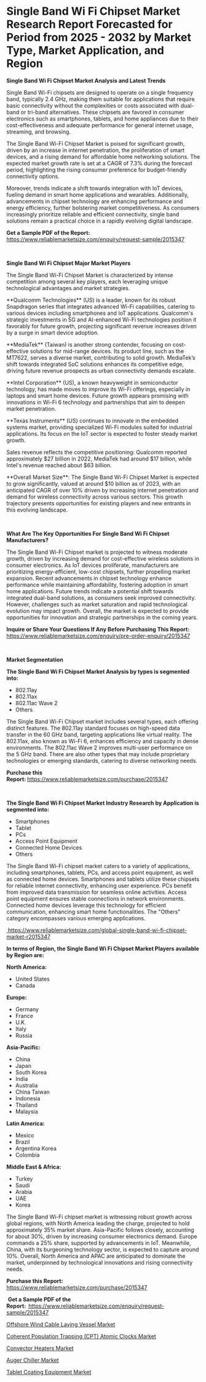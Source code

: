 <p><h1>Single Band Wi Fi Chipset Market Research Report Forecasted for Period from 2025 -  2032 by Market Type, Market Application, and Region</h1></p><p><strong>Single Band Wi Fi Chipset Market Analysis and Latest Trends</strong></p>
<p><p>Single Band Wi-Fi chipsets are designed to operate on a single frequency band, typically 2.4 GHz, making them suitable for applications that require basic connectivity without the complexities or costs associated with dual-band or tri-band alternatives. These chipsets are favored in consumer electronics such as smartphones, tablets, and home appliances due to their cost-effectiveness and adequate performance for general internet usage, streaming, and browsing.</p><p>The Single Band Wi-Fi Chipset Market is poised for significant growth, driven by an increase in internet penetration, the proliferation of smart devices, and a rising demand for affordable home networking solutions. The expected market growth rate is set at a CAGR of 7.3% during the forecast period, highlighting the rising consumer preference for budget-friendly connectivity options. </p><p>Moreover, trends indicate a shift towards integration with IoT devices, fueling demand in smart home applications and wearables. Additionally, advancements in chipset technology are enhancing performance and energy efficiency, further bolstering market competitiveness. As consumers increasingly prioritize reliable and efficient connectivity, single band solutions remain a practical choice in a rapidly evolving digital landscape.</p></p>
<p><strong>Get a Sample PDF of the Report:&nbsp;</strong> <a href="https://www.reliablemarketsize.com/enquiry/request-sample/2015347?utm_campaign=3544&utm_medium=2&utm_source=Github&utm_content=ia&utm_term=29032025&utm_id=single-band-wi-fi-chipset">https://www.reliablemarketsize.com/enquiry/request-sample/2015347</a></p>
<p>&nbsp;</p>
<p><strong>Single Band Wi Fi Chipset Major Market Players</strong></p>
<p><p>The Single Band Wi-Fi Chipset Market is characterized by intense competition among several key players, each leveraging unique technological advantages and market strategies. </p><p>**Qualcomm Technologies** (US) is a leader, known for its robust Snapdragon series that integrates advanced Wi-Fi capabilities, catering to various devices including smartphones and IoT applications. Qualcomm's strategic investments in 5G and AI-enhanced Wi-Fi technologies position it favorably for future growth, projecting significant revenue increases driven by a surge in smart device adoption.</p><p>**MediaTek** (Taiwan) is another strong contender, focusing on cost-effective solutions for mid-range devices. Its product line, such as the MT7622, serves a diverse market, contributing to solid growth. MediaTek’s shift towards integrated SoC solutions enhances its competitive edge, driving future revenue prospects as urban connectivity demands escalate.</p><p>**Intel Corporation** (US), a known heavyweight in semiconductor technology, has made moves to improve its Wi-Fi offerings, especially in laptops and smart home devices. Future growth appears promising with innovations in Wi-Fi 6 technology and partnerships that aim to deepen market penetration.</p><p>**Texas Instruments** (US) continues to innovate in the embedded systems market, providing specialized Wi-Fi modules suited for industrial applications. Its focus on the IoT sector is expected to foster steady market growth.</p><p>Sales revenue reflects the competitive positioning: Qualcomm reported approximately $27 billion in 2022, MediaTek had around $17 billion, while Intel's revenue reached about $63 billion. </p><p>**Overall Market Size**: The Single Band Wi-Fi Chipset Market is expected to grow significantly, valued at around $10 billion as of 2023, with an anticipated CAGR of over 10% driven by increasing internet penetration and demand for wireless connectivity across various sectors. This growth trajectory presents opportunities for existing players and new entrants in this evolving landscape.</p></p>
<p>&nbsp;</p>
<p><strong>What Are The Key Opportunities For Single Band Wi Fi Chipset Manufacturers?</strong></p>
<p><p>The Single Band Wi-Fi Chipset market is projected to witness moderate growth, driven by increasing demand for cost-effective wireless solutions in consumer electronics. As IoT devices proliferate, manufacturers are prioritizing energy-efficient, low-cost chipsets, further propelling market expansion. Recent advancements in chipset technology enhance performance while maintaining affordability, fostering adoption in smart home applications. Future trends indicate a potential shift towards integrated dual-band solutions, as consumers seek improved connectivity. However, challenges such as market saturation and rapid technological evolution may impact growth. Overall, the market is expected to provide opportunities for innovation and strategic partnerships in the coming years.</p></p>
<p><strong>Inquire or Share Your Questions If Any Before Purchasing This Report:</strong> <a href="https://www.reliablemarketsize.com/enquiry/pre-order-enquiry/2015347?utm_campaign=3544&utm_medium=2&utm_source=Github&utm_content=ia&utm_term=29032025&utm_id=single-band-wi-fi-chipset">https://www.reliablemarketsize.com/enquiry/pre-order-enquiry/2015347</a></p>
<p>&nbsp;</p>
<p><strong>Market Segmentation</strong></p>
<p><strong>The Single Band Wi Fi Chipset Market Analysis by types is segmented into:</strong></p>
<p><ul><li>802.11ay</li><li>802.11ax</li><li>802.11ac Wave 2</li><li>Others</li></ul></p>
<p><p>The Single Band Wi-Fi Chipset market includes several types, each offering distinct features. The 802.11ay standard focuses on high-speed data transfer in the 60 GHz band, targeting applications like virtual reality. The 802.11ax, also known as Wi-Fi 6, enhances efficiency and capacity in dense environments. The 802.11ac Wave 2 improves multi-user performance on the 5 GHz band. There are also other types that may include proprietary technologies or emerging standards, catering to diverse networking needs.</p></p>
<p><strong>Purchase this Report:&nbsp;</strong><a href="https://www.reliablemarketsize.com/purchase/2015347?utm_campaign=3544&utm_medium=2&utm_source=Github&utm_content=ia&utm_term=29032025&utm_id=single-band-wi-fi-chipset">https://www.reliablemarketsize.com/purchase/2015347</a></p>
<p>&nbsp;</p>
<p><strong>The Single Band Wi Fi Chipset Market Industry Research by Application is segmented into:</strong></p>
<p><ul><li>Smartphones</li><li>Tablet</li><li>PCs</li><li>Access Point Equipment</li><li>Connected Home Devices</li><li>Others</li></ul></p>
<p><p>The Single Band Wi-Fi chipset market caters to a variety of applications, including smartphones, tablets, PCs, and access point equipment, as well as connected home devices. Smartphones and tablets utilize these chipsets for reliable internet connectivity, enhancing user experience. PCs benefit from improved data transmission for seamless online activities. Access point equipment ensures stable connections in network environments. Connected home devices leverage this technology for efficient communication, enhancing smart home functionalities. The "Others" category encompasses various emerging applications.</p></p>
<p><a href="https://www.reliablemarketsize.com/global-single-band-wi-fi-chipset-market-r2015347?utm_campaign=3544&utm_medium=2&utm_source=Github&utm_content=ia&utm_term=29032025&utm_id=single-band-wi-fi-chipset">&nbsp;https://www.reliablemarketsize.com/global-single-band-wi-fi-chipset-market-r2015347</a></p>
<p><strong>In terms of Region, the Single Band Wi Fi Chipset Market Players available by Region are:</strong></p>
<p>
    <p> <strong> North America: </strong>
        <ul>
            <li>United States</li>
            <li>Canada</li>
        </ul>
        </p> 
    <p> <strong> Europe: </strong>
        <ul>
            <li>Germany</li>
            <li>France</li>
            <li>U.K.</li>
            <li>Italy</li>
            <li>Russia</li>
        </ul>
        </p> 
    <p> <strong> Asia-Pacific: </strong>
        <ul>
            <li>China</li>
            <li>Japan</li>
            <li>South Korea</li>
            <li>India</li>
            <li>Australia</li>
            <li>China Taiwan</li>
            <li>Indonesia</li>
            <li>Thailand</li>
            <li>Malaysia</li>
        </ul>
        </p> 
    <p> <strong> Latin America: </strong>
        <ul>
            <li>Mexico</li>
            <li>Brazil</li>
            <li>Argentina Korea</li>
            <li>Colombia</li>
        </ul>
        </p> 
    <p> <strong> Middle East & Africa: </strong>
        <ul>
            <li>Turkey</li>
            <li>Saudi</li>
            <li>Arabia</li>
            <li>UAE</li>
            <li>Korea</li>
        </ul>
    </p>
    </p>
<p><p>The Single Band Wi-Fi chipset market is witnessing robust growth across global regions, with North America leading the charge, projected to hold approximately 35% market share. Asia-Pacific follows closely, accounting for about 30%, driven by increasing consumer electronics demand. Europe commands a 25% share, supported by advancements in IoT. Meanwhile, China, with its burgeoning technology sector, is expected to capture around 10%. Overall, North America and APAC are anticipated to dominate the market, underpinned by technological innovations and rising connectivity needs.</p></p>
<p><strong>Purchase this Report: </strong><a href="https://www.reliablemarketsize.com/purchase/2015347?utm_campaign=3544&utm_medium=2&utm_source=Github&utm_content=ia&utm_term=29032025&utm_id=single-band-wi-fi-chipset">https://www.reliablemarketsize.com/purchase/2015347</a></p>
<p>&nbsp;<strong>Get a Sample PDF of the Report:&nbsp;&nbsp;</strong><a href="https://www.reliablemarketsize.com/enquiry/request-sample/2015347?utm_campaign=3544&utm_medium=2&utm_source=Github&utm_content=ia&utm_term=29032025&utm_id=single-band-wi-fi-chipset">https://www.reliablemarketsize.com/enquiry/request-sample/2015347</a></p>
<p><strong></strong></p>
<p><p><a href="https://www.linkedin.com/pulse/forecasting-trends-offshore-wind-cable-laying-vessel-market-sales-6mrhe?utm_campaign=3544&utm_medium=2&utm_source=Github&utm_content=ia&utm_term=29032025&utm_id=single-band-wi-fi-chipset">Offshore Wind Cable Laying Vessel Market</a></p><p><a href="https://www.linkedin.com/pulse/coherent-population-trapping-cpt-atomic-clocks-market-study-bsnse?utm_campaign=3544&utm_medium=2&utm_source=Github&utm_content=ia&utm_term=29032025&utm_id=single-band-wi-fi-chipset">Coherent Population Trapping (CPT) Atomic Clocks Market</a></p><p><a href="https://www.linkedin.com/pulse/convector-heaters-market-growth-competitive-landscape-segment-0qetf?utm_campaign=3544&utm_medium=2&utm_source=Github&utm_content=ia&utm_term=29032025&utm_id=single-band-wi-fi-chipset">Convector Heaters Market</a></p><p><a href="https://www.linkedin.com/pulse/auger-chiller-market-size-segmentation-trends-growth-analysis-yfu3e?utm_campaign=3544&utm_medium=2&utm_source=Github&utm_content=ia&utm_term=29032025&utm_id=single-band-wi-fi-chipset">Auger Chiller Market</a></p><p><a href="https://www.linkedin.com/pulse/tablet-coating-equipment-market-forecast-2025-2032-components-7sxuf?utm_campaign=3544&utm_medium=2&utm_source=Github&utm_content=ia&utm_term=29032025&utm_id=single-band-wi-fi-chipset">Tablet Coating Equipment Market</a></p></p>